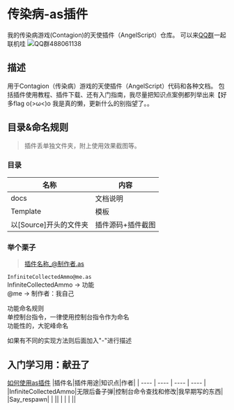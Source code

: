 # 传染病-as插件
我的传染病游戏(Contagion)的天使插件（AngelScript）仓库。 
可以来[QQ群](http://qm.qq.com/cgi-bin/qm/qr?_wv=1027&k=0Ozm8f1bmpqRJ9g978jUY-aznctIUro7&authKey=1C2jhPxEBqLRMOas6MVSO3XuJEdZw1Hq58v%2B8dqWKsItYtfucULuMpAnzdxkTSno&noverify=0&group_code=488061138)一起联机哇
![QQ群488061138](images/QQgroup.jpg)
## 描述
用于Contagion（传染病）游戏的天使插件（AngelScript）代码和各种文档。 
包括插件使用教程、插件下载、还有入门指南，我尽量把知识点案例都列举出来【好多flag o(>ω<)o 
我是真的懒，更新什么的别指望了。。 

## 目录&命名规则
>插件丢单独文件夹，附上使用效果截图等。 
### 目录
|名称|内容|
| ---- | ---- |
|docs|文档说明|
|Template|模板|
|以\[Source\]开头的文件夹|插件源码+插件截图|

### 举个栗子
>插件名称_@制作者.as 

`InfiniteCollectedAmmo@me.as`  
InfiniteCollectedAmmo -> 功能  
@me -> 制作者：我自己 

功能命名规则   
单控制台指令，一律使用控制台指令作为命名  
功能性的，大驼峰命名  
  
如果有不同的实现方法则后面加入"-"进行描述 


## 入门学习用：献丑了 
[如何使用as插件](docs/如何使用插件.md)
|插件名|插件用途|知识点|作者|
| ---- | ---- | ---- | ---- |
|InfiniteCollectedAmmo|无限后备子弹|控制台命令查找和修改|我早期写的东西|
|Say_respawn|      |      ||
|      |      |      ||

